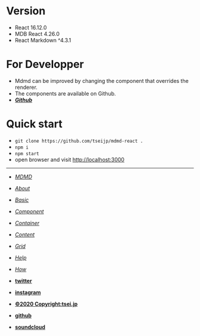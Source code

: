 # Version
- React 16.12.0
- MDB React 4.26.0
- React Markdown ^4.3.1

# For Developper
- Mdmd can be improved by changing the component that overrides the renderer.
- The components are available on Github.
- [___Github___](https://github.com/tseijp/mdmd/tree/master/src/components)

# Quick start
- `git clone https://github.com/tseijp/mdmd-react .`
- `npm i`
- `npm start`
- open browser and visit [http://localhost:3000](http://localhost:3000)



***

- [_MDMD_](/)
- [_About_](/about)
- [_Basic_](/basic)
- [_Component_](/component)
- [_Container_](/container)
- [_Content_](/content)
- [_Grid_](/grid)
- [_Help_](/help)
- [_How_](/how)


- [__twitter__](https://twitter.com/tseijp)
- [__instagram__](https://instagram.com/tseijp)
- [__©2020 Copyright:tsei.jp__](https://tsei.jp)
- [__github__](https://github.com/tseijp)
- [__soundcloud__](https://soundcloud.com/tsei)
